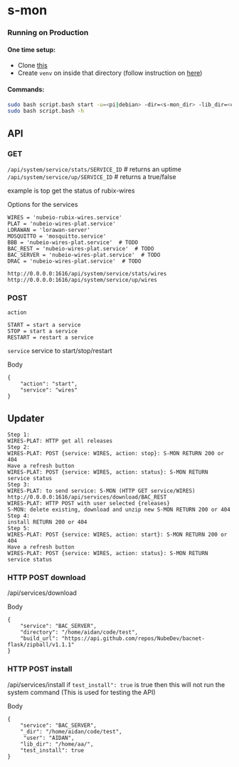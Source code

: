 # s-mon

### Running on Production

#### One time setup:
- Clone [this](https://github.com/NubeIO/common-py-libs)
- Create `venv` on inside that directory (follow instruction on [here](https://github.com/NubeIO/common-py-libs#how-to-create))

#### Commands:
```bash
sudo bash script.bash start -u=<pi|debian> -dir=<s-mon_dir> -lib_dir=<common-py-libs-dir>
sudo bash script.bash -h
```

## API

### GET
`/api/system/service/stats/SERVICE_ID` # returns an uptime
`/api/system/service/up/SERVICE_ID`  # returns a true/false

example is top get the status of rubix-wires

Options for the services

```
WIRES = 'nubeio-rubix-wires.service'
PLAT = 'nubeio-wires-plat.service'
LORAWAN = 'lorawan-server'
MOSQUITTO = 'mosquitto.service'
BBB = 'nubeio-wires-plat.service'  # TODO
BAC_REST = 'nubeio-wires-plat.service'  # TODO
BAC_SERVER = 'nubeio-wires-plat.service'  # TODO
DRAC = 'nubeio-wires-plat.service'  # TODO
```


```
http://0.0.0.0:1616/api/system/service/stats/wires
http://0.0.0.0:1616/api/system/service/up/wires
```


### POST

`action`
```
START = start a service
STOP = start a service
RESTART = restart a service
```

`service`
service to start/stop/restart

Body
```
{
    "action": "start",
    "service": "wires"
}
```

## Updater


```
Step 1:
WIRES-PLAT: HTTP get all releases
Step 2: 
WIRES-PLAT: POST {service: WIRES, action: stop}: S-MON RETURN 200 or 404
Have a refresh button 
WIRES-PLAT: POST {service: WIRES, action: status}: S-MON RETURN service status
Step 3: 
WIRES-PLAT: to send service: S-MON (HTTP GET service/WIRES) http://0.0.0.0:1616/api/services/download/BAC_REST
WIRES-PLAT: HTTP POST with user selected {releases}  
S-MON: delete existing, download and unzip new S-MON RETURN 200 or 404
Step 4: 
install RETURN 200 or 404
Step 5: 
WIRES-PLAT: POST {service: WIRES, action: start}: S-MON RETURN 200 or 404
Have a refresh button 
WIRES-PLAT: POST {service: WIRES, action: status}: S-MON RETURN service status
```


### HTTP POST download
/api/services/download

Body
```
{
    "service": "BAC_SERVER",
    "directory": "/home/aidan/code/test",
    "build_url": "https://api.github.com/repos/NubeDev/bacnet-flask/zipball/v1.1.1"
}
```

### HTTP POST install
/api/services/install
if `test_install": true` is true then this will not run the system command (This is used for testing the API)

Body
```
{   
    "service": "BAC_SERVER",
    "_dir": "/home/aidan/code/test",
     "user": "AIDAN",
    "lib_dir": "/home/aa/",
    "test_install": true
}
```